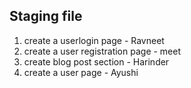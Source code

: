 ## Staging file 



1. create a userlogin page - Ravneet 
2. create a user registration page - meet 
3. create blog post section - Harinder
4. create a user page - Ayushi